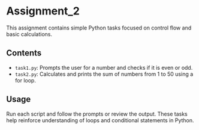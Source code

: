 # Assignment_2

This assignment contains simple Python tasks focused on control flow and basic calculations.

## Contents
- `task1.py`: Prompts the user for a number and checks if it is even or odd.
- `task2.py`: Calculates and prints the sum of numbers from 1 to 50 using a for loop.

## Usage
Run each script and follow the prompts or review the output. These tasks help reinforce understanding of loops and conditional statements in Python.

